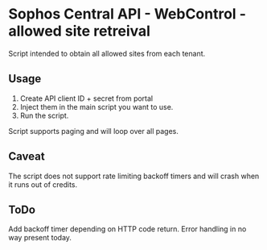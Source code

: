# Sophos Central API - WebControl - allowed site retreival
Script intended to obtain all allowed sites from each tenant.

## Usage
1. Create API client ID + secret from portal
2. Inject them in the main script you want to use.
3. Run the script.

Script supports paging and will loop over all pages.

## Caveat
The script does not support rate limiting backoff timers and 
will crash when it runs out of credits. 

## ToDo
Add backoff timer depending on HTTP code return.
Error handling in no way present today.
